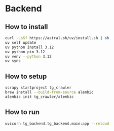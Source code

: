 # Backend

## How to install

```bash
curl -LsSf https://astral.sh/uv/install.sh | sh
uv self update
uv python install 3.12 
uv python pin 3.12
uv venv --python 3.12
uv sync
```

## How to setup

```bash
scrapy startproject tg_crawler 
brew install --build-from-source alembic
alembic init tg_crawler/alembic
```

## How to run

```bash
uvicorn tg_backend.tg_backend.main:app --reload
```
